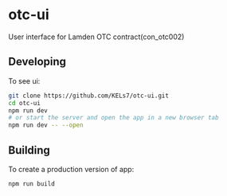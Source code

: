 # otc-ui

User interface for Lamden OTC contract(con_otc002) 

## Developing

To see ui:

```bash
git clone https://github.com/KELs7/otc-ui.git
cd otc-ui
npm run dev
# or start the server and open the app in a new browser tab
npm run dev -- --open
```

## Building

To create a production version of app:

```bash
npm run build
```


